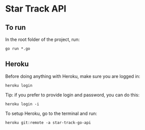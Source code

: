 # Star Track API

## To run

In the root folder of the project, run:

```
go run *.go
```


## Heroku

Before doing anything with Heroku, make sure you are logged in:

```
heroku login
```

Tip: if you prefer to provide login and password, you can do this:

```
heroku login -i
```

To setup Heroku, go to the terminal and run:

```
heroku git:remote -a star-track-go-api
```
